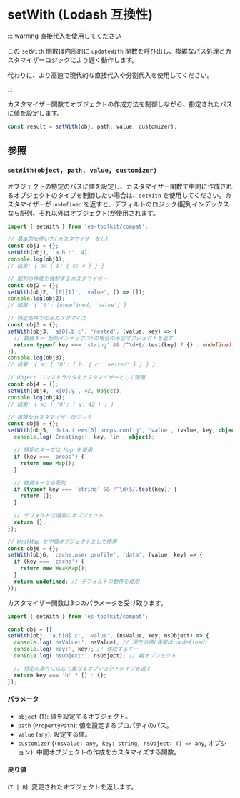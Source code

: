 # setWith (Lodash 互換性)

::: warning 直接代入を使用してください

この `setWith` 関数は内部的に `updateWith` 関数を呼び出し、複雑なパス処理とカスタマイザーロジックにより遅く動作します。

代わりに、より高速で現代的な直接代入や分割代入を使用してください。

:::

カスタマイザー関数でオブジェクトの作成方法を制御しながら、指定されたパスに値を設定します。

```typescript
const result = setWith(obj, path, value, customizer);
```

## 参照

### `setWith(object, path, value, customizer)`

オブジェクトの特定のパスに値を設定し、カスタマイザー関数で中間に作成されるオブジェクトのタイプを制御したい場合は、`setWith` を使用してください。カスタマイザーが `undefined` を返すと、デフォルトのロジック(配列インデックスなら配列、それ以外はオブジェクト)が使用されます。

```typescript
import { setWith } from 'es-toolkit/compat';

// 基本的な使い方(カスタマイザーなし)
const obj1 = {};
setWith(obj1, 'a.b.c', 4);
console.log(obj1);
// 結果: { a: { b: { c: 4 } } }

// 配列の作成を強制するカスタマイザー
const obj2 = {};
setWith(obj2, '[0][1]', 'value', () => []);
console.log(obj2);
// 結果: { '0': [undefined, 'value'] }

// 特定条件でのみカスタマイズ
const obj3 = {};
setWith(obj3, 'a[0].b.c', 'nested', (value, key) => {
  // 数値キー(配列インデックス)の場合のみ空オブジェクトを返す
  return typeof key === 'string' && /^\d+$/.test(key) ? {} : undefined;
});
console.log(obj3);
// 結果: { a: { '0': { b: { c: 'nested' } } } }

// Object コンストラクタをカスタマイザーとして使用
const obj4 = {};
setWith(obj4, 'x[0].y', 42, Object);
console.log(obj4);
// 結果: { x: { '0': { y: 42 } } }

// 複雑なカスタマイザーロジック
const obj5 = {};
setWith(obj5, 'data.items[0].props.config', 'value', (value, key, object) => {
  console.log('Creating:', key, 'in', object);

  // 特定のキーでは Map を使用
  if (key === 'props') {
    return new Map();
  }

  // 数値キーなら配列
  if (typeof key === 'string' && /^\d+$/.test(key)) {
    return [];
  }

  // デフォルトは通常のオブジェクト
  return {};
});

// WeakMap を中間オブジェクトとして使用
const obj6 = {};
setWith(obj6, 'cache.user.profile', 'data', (value, key) => {
  if (key === 'cache') {
    return new WeakMap();
  }
  return undefined; // デフォルトの動作を使用
});
```

カスタマイザー関数は3つのパラメータを受け取ります。

```typescript
import { setWith } from 'es-toolkit/compat';

const obj = {};
setWith(obj, 'a.b[0].c', 'value', (nsValue, key, nsObject) => {
  console.log('nsValue:', nsValue); // 現在の値(通常は undefined)
  console.log('key:', key); // 作成するキー
  console.log('nsObject:', nsObject); // 親オブジェクト

  // 特定の条件に応じて異なるオブジェクトタイプを返す
  return key === 'b' ? [] : {};
});
```

#### パラメータ

- `object` (`T`): 値を設定するオブジェクト。
- `path` (`PropertyPath`): 値を設定するプロパティのパス。
- `value` (`any`): 設定する値。
- `customizer` (`(nsValue: any, key: string, nsObject: T) => any`, オプション): 中間オブジェクトの作成をカスタマイズする関数。

#### 戻り値

(`T | R`): 変更されたオブジェクトを返します。
